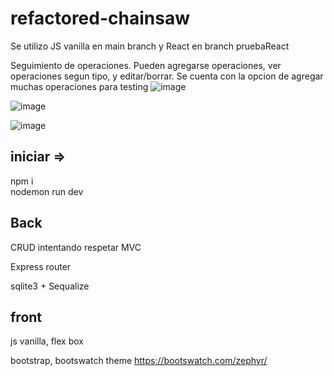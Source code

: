 # refactored-chainsaw 

Se utilizo  JS vanilla en main branch y React en branch pruebaReact
 
Seguimiento de operaciones.  Pueden agregarse operaciones, ver operaciones segun tipo, y editar/borrar.
Se cuenta con la opcion de agregar muchas operaciones para testing
![image](https://user-images.githubusercontent.com/46230600/172004477-ac8ce932-031f-4c3a-a650-93e7b2ce8a1b.png)

![image](https://user-images.githubusercontent.com/46230600/172021613-411d816e-532b-4097-8309-b3e7a6e976ac.png)


![image](https://user-images.githubusercontent.com/46230600/172004384-046915ab-41fd-41ee-a3cb-d70d874f9eb3.png)

 
## iniciar => 
npm i  
nodemon run dev

## Back

CRUD intentando respetar MVC

Express router

sqlite3 + Sequalize

 

## front 
js vanilla, flex box

bootstrap, bootswatch theme https://bootswatch.com/zephyr/ 



